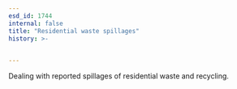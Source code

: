 ```yaml
---
esd_id: 1744
internal: false
title: "Residential waste spillages"
history: >-
  

---
```


Dealing with reported spillages of residential waste and recycling.

